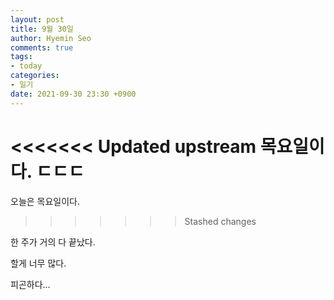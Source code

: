 ```yaml
---
layout: post
title: 9월 30일
author: Hyemin Seo
comments: true
tags:
- today
categories:
- 일기
date: 2021-09-30 23:30 +0900
---
```


<<<<<<< Updated upstream
목요일이다. ㄷㄷㄷ
=======
오늘은 목요일이다.
>>>>>>> Stashed changes

한 주가 거의 다 끝났다.

할게 너무 많다.

피곤하다...
